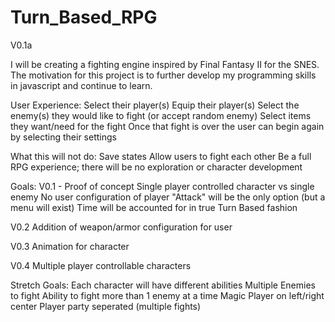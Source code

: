 # Turn_Based_RPG
V0.1a

I will be creating a fighting engine inspired by Final Fantasy II for the SNES. The motivation for this project is to further develop my programming skills in javascript and continue to learn.

User Experience:
  Select their player(s)
  Equip their player(s)
  Select the enemy(s) they would like to fight (or accept random enemy)
  Select items they want/need for the fight
  Once that fight is over the user can begin again by selecting their settings

What this will not do:
  Save states
  Allow users to fight each other
  Be a full RPG experience; there will be no exploration or character development


Goals:
V0.1 - Proof of concept
Single player controlled character vs single enemy
No user configuration of player
"Attack" will be the only option (but a menu will exist)
Time will be accounted for in true Turn Based fashion

V0.2
Addition of weapon/armor configuration for user

V0.3
Animation for character

V0.4
Multiple player controllable characters


Stretch Goals:
Each character will have different abilities
Multiple Enemies to fight
Ability to fight more than 1 enemy at a time
Magic
Player on left/right center
Player party seperated (multiple fights)